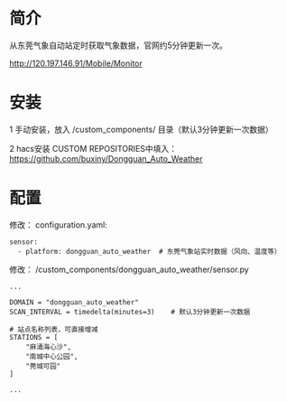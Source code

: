 
# 简介

从东莞气象自动站定时获取气象数据，官网约5分钟更新一次。

http://120.197.146.91/Mobile/Monitor

# 安装

1 手动安装，放入 /custom_components/ 目录（默认3分钟更新一次数据）

2 hacs安装 CUSTOM REPOSITORIES中填入：https://github.com/buxiny/Dongguan_Auto_Weather

# 配置

修改： configuration.yaml:

```
sensor:
  - platform: dongguan_auto_weather  # 东莞气象站实时数据（风向、温度等）
```

修改： /custom_components/dongguan_auto_weather/sensor.py

```
...

DOMAIN = "dongguan_auto_weather"
SCAN_INTERVAL = timedelta(minutes=3)    # 默认3分钟更新一次数据

# 站点名称列表，可直接增减
STATIONS = [
    "麻涌海心沙",
    "南城中心公园",
    "莞城可园"
]

...

```


